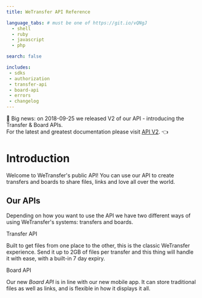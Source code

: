 ```yaml
---
title: WeTransfer API Reference

language_tabs: # must be one of https://git.io/vQNgJ
  - shell
  - ruby
  - javascript
  - php

search: false

includes:
 - sdks
 - authorization
 - transfer-api
 - board-api
 - errors
 - changelog
---
```


<div class="v1-notice">
  <div class="v1-notice__content">
    <p>👋 Big news: on 2018-09-25 we released V2 of our API - introducing the Transfer & Board APIs. <br/> For the latest and greatest documentation please visit <a href="/v2/index.html">API V2</a>. 👈</p>
  </div>
</div>

# Introduction

Welcome to WeTransfer's public API! You can use our API to create transfers and boards to share files, links and love all over the world.

## Our APIs

Depending on how you want to use the API we have two different ways of using WeTransfer's systems: transfers and boards.

<div class="two-col">
  <div class="col">
    <span class="two-col__title">Transfer API</span>
    <p>Built to get files from one place to the other, this is the classic WeTransfer experience. Send it up to 2GB of files per transfer and this thing will handle it with ease, with a built-in 7 day expiry.</p>
  </div>
  <div class="col">
    <span class="two-col__title">Board API</span>
    <p>Our new <em>Board API</em> is in line with our new mobile app. It can store traditional files as well as links, and is flexible in how it displays it all.</p>
  </div>
</div>
